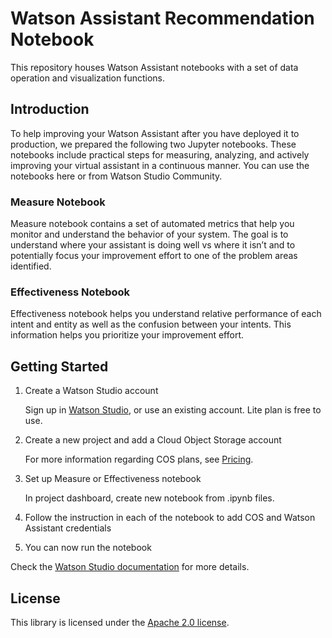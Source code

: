 # Watson Assistant Recommendation Notebook

This repository houses Watson Assistant notebooks with a set of data operation and visualization functions.

## Introduction
To help improving your Watson Assistant after you have deployed it to production, we prepared the following two Jupyter notebooks. These notebooks include practical steps for measuring, analyzing, and actively improving your virtual assistant in a continuous manner. You can use the notebooks here or from Watson Studio Community.

### Measure Notebook 
Measure notebook contains a set of automated metrics that help you monitor and understand the behavior of your system. The goal is to understand where your assistant is doing well vs where it isn’t and to potentially focus your improvement effort to one of the problem areas identified. 

### Effectiveness Notebook 
Effectiveness notebook helps you understand relative performance of each intent and entity as well as the confusion between your intents. This information helps you prioritize your improvement effort. 

## Getting Started

1. Create a Watson Studio account
    
    Sign up in [Watson Studio](https://www.ibm.com/cloud/watson-studio), or use an existing account. Lite plan is free to use.

2. Create a new project and add a Cloud Object Storage account
    
    For more information regarding COS plans, see [Pricing](https://www.ibm.com/cloud-computing/bluemix/pricing-object-storage).

3. Set up Measure or Effectiveness notebook
    
    In project dashboard, create new notebook from .ipynb files.

4. Follow the instruction in each of the notebook to add COS and Watson Assistant credentials

5. You can now run the notebook

Check the [Watson Studio documentation](https://dataplatform.cloud.ibm.com/docs/content/analyze-data/notebooks-parent.html?audience=wdp&context=wdp) for more details.

## License

This library is licensed under the [Apache 2.0 license](http://www.apache.org/licenses/LICENSE-2.0).
